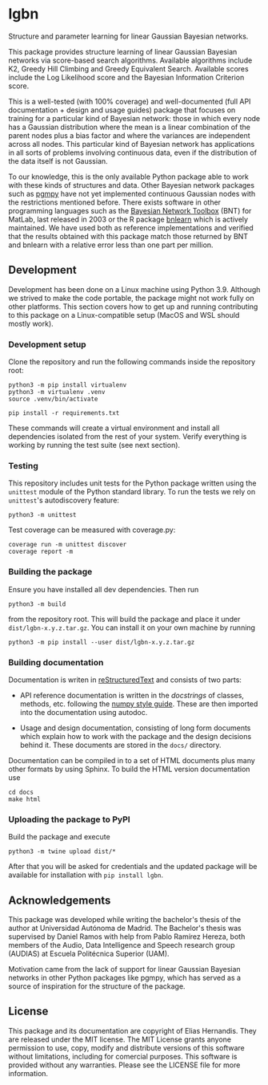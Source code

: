 # lgbn

Structure and parameter learning for linear Gaussian Bayesian networks.

This package provides structure learning of linear Gaussian Bayesian networks via score-based search algorithms. Available algorithms include K2, Greedy Hill Climbing and Greedy Equivalent Search. Available scores include the Log Likelihood score and the Bayesian Information Criterion score.

This is a well-tested (with 100% coverage) and well-documented (full API documentation + design and usage guides) package that focuses on training for a particular kind of Bayesian network: those in which every node has a Gaussian distribution where the mean is a linear combination of the parent nodes plus a bias factor and where the variances are independent across all nodes. This particular kind of Bayesian network has applications in all sorts of problems involving continuous data, even if the distribution of the data itself is not Gaussian.

To our knowledge, this is the only available Python package able to work with these kinds of structures and data. Other Bayesian network packages such as [pgmpy](https://github.com/pgmpy/pgmpy) have not yet implemented continuous Gaussian nodes with the restrictions mentioned before. There exists software in other programming languages such as the [Bayesian Network Toolbox](https://github.com/bayesnet/bnt) (BNT) for MatLab, last released in 2003 or the R package [bnlearn](https://www.bnlearn.com/) which is actively maintained. We have used both as reference implementations and verified that the results obtained with this package match those returned by BNT and bnlearn with a relative error less than one part per million.

## Development

Development has been done on a Linux machine using Python 3.9. Although we strived to make the code portable, the package might not work fully on other platforms. This section covers how to get up and running contributing to this package on a Linux-compatible setup (MacOS and WSL should mostly work).

### Development setup

Clone the repository and run the following commands inside the repository root:

    python3 -m pip install virtualenv
    python3 -m virtualenv .venv
    source .venv/bin/activate

    pip install -r requirements.txt

These commands will create a virtual environment and install all dependencies isolated from the rest of your system. Verify everything is working by running the test suite (see next section).

### Testing

This repository includes unit tests for the Python package written using the `unittest` module of the Python standard library. To run the tests we rely on `unittest`'s autodiscovery feature:

    python3 -m unittest

Test coverage can be measured with coverage.py:

    coverage run -m unittest discover
    coverage report -m

### Building the package

Ensure you have installed all dev dependencies. Then run

    python3 -m build

from the repository root. This will build the package and place it under `dist/lgbn-x.y.z.tar.gz`. You can install it on your own machine by running

    python3 -m pip install --user dist/lgbn-x.y.z.tar.gz


### Building documentation

Documentation is writen in [reStructuredText](https://docutils.sourceforge.io/docs/user/rst/quickref.html "A quick reference on reStructuredText") and consists of two parts:

 - API reference documentation is written in the *docstrings* of classes, methods, etc. following the [numpy style guide](https://numpydoc.readthedocs.io/en/latest/format.html). These are then imported into the documentation using autodoc.

 - Usage and design documentation, consisting of long form documents which explain how to work with the package and the design decisions behind it. These documents are stored in the `docs/` directory.

Documentation can be compiled in to a set of HTML documents plus many other formats by using Sphinx. To build the HTML version documentation use

    cd docs
    make html

### Uploading the package to PyPI

Build the package and execute

    python3 -m twine upload dist/*

After that you will be asked for credentials and the updated package will be available for installation with `pip install lgbn`.

## Acknowledgements

This package was developed while writing the bachelor's thesis of the author at Universidad Autónoma de Madrid. The Bachelor's thesis was supervised by Daniel Ramos with help from Pablo Ramírez Hereza, both members of the Audio, Data Intelligence and Speech research group (AUDIAS) at Escuela Politécnica Superior (UAM).

Motivation came from the lack of support for linear Gaussian Bayesian networks in other Python packages like pgmpy, which has served as a source of inspiration for the structure of the package.

## License

This package and its documentation are copyright of Elias Hernandis. They are released under the MIT license. The MIT License grants anyone permission to use, copy, modify and distribute versions of this software without limitations, including for comercial purposes. This software is provided without any warranties. Please see the LICENSE file for more information.